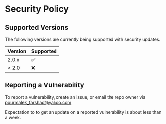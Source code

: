 # Security Policy

## Supported Versions

The following versions are currently being supported with security updates.

| Version | Supported          |
| ------- | ------------------ |
| 2.0.x   | :white_check_mark: |
| < 2.0   | :x:                |

## Reporting a Vulnerability

To report a vulnerability, create an issue, or email the repo owner via pourmalek_farshad@yahoo.com

Expectation to to get an update on a reported vulnerability is about less than a week. 


